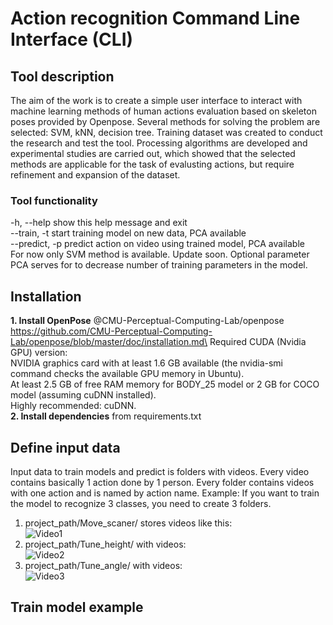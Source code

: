 # Action recognition Command Line Interface (CLI)
## Tool description
  The aim of the work is to create a simple user interface to interact with machine learning methods of human actions evaluation based on skeleton poses provided by Openpose. Several methods for solving the problem are selected: SVM, kNN, decision tree. Training dataset was created to conduct the research and test the tool. Processing algorithms are developed and experimental studies are carried out, which showed that the selected methods are applicable for the task of evalusting actions, but require refinement and expansion of the dataset.
 ### Tool functionality
   -h, --help     show this help message and exit\
  --train, -t    start training model on new data, PCA available\
  --predict, -p  predict action on video using trained model, PCA available\
  For now only SVM method is available. Update soon.
  Optional parameter PCA serves for to decrease number of training parameters in the model.
## Installation
   **1. Install OpenPose** @CMU-Perceptual-Computing-Lab/openpose https://github.com/CMU-Perceptual-Computing-Lab/openpose/blob/master/doc/installation.md\
    Required CUDA (Nvidia GPU) version:\
    NVIDIA graphics card with at least 1.6 GB available (the nvidia-smi command checks the available GPU memory in Ubuntu).\
    At least 2.5 GB of free RAM memory for BODY_25 model or 2 GB for COCO model (assuming cuDNN installed).\
    Highly recommended: cuDNN. \
   **2. Install dependencies** from requirements.txt
## Define input data
  Input data to train models and predict is folders with videos. Every video contains basically 1 action done by 1 person. Every folder contains videos with one action and is named by action name. Example: If you want to train the model to recognize 3 classes, you need to create 3 folders. 
  1. project_path/Move_scaner/ stores videos like this:  \
    ![Video1](https://media.giphy.com/media/cgeVZMM88qWlj6Nzzf/giphy.gif)
  2. project_path/Tune_height/ with videos:  \
    ![Video2](https://media.giphy.com/media/LME1WK8M6zMGU6exuN/giphy.gif)
  3. project_path/Tune_angle/ with videos:\
    ![Video3](https://media.giphy.com/media/RLE8FhEeXSYN5zAp71/giphy.gif)
## Train model example
